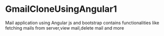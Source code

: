 # GmailCloneUsingAngular1
Mail application using Angular js and bootstrap contains functionalities like fetching mails from server,view mail,delete mail and more
